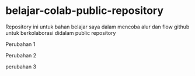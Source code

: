 # belajar-colab-public-repository
Repository ini untuk bahan belajar saya dalam mencoba alur dan flow github untuk berkolaborasi didalam public repository

Perubahan 1

Perubahan 2

perubahan 3
